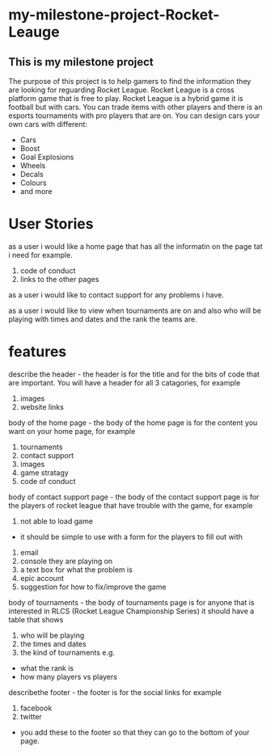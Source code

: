 # my-milestone-project-Rocket-Leauge
## This is my milestone project
The purpose of this project is to help gamers to find the information they are looking for reguarding Rocket League. 
Rocket League is a cross platform game that is free to play. 
Rocket League is a hybrid game it is football but with cars.
You can trade items with other players and there is an esports tournaments with pro players that are on.
You can design cars your own cars with different:
- Cars
- Boost
- Goal Explosions 
- Wheels 
- Decals
- Colours 
- and more

# User Stories
as a user i would like a home page that has all the informatin on the page tat i need for example.
1. code of conduct
1. links to the other pages

as a user i would like to contact support for any problems i have.

as a user i would like to view when tournaments are on and also who will be playing with times and dates and the rank the teams are.

# features
describe the header - the header is for the title and for the bits of code that are important. You will have a header for all 3 catagories, for example
1. images
1. website links

body of the home page - the body of the home page is for the content you want on your home page, for example 
1. tournaments
1. contact support 
1. images 
1. game stratagy 
1. code of conduct

body of contact support page - the body of the contact support page is for the players of rocket league that have trouble with the game, for example
1. not able to load game
- it should be simple to use with a form for the players to fill out with 
1. email
1. console they are playing on
1. a text box for what the problem is
1. epic account 
1. suggestion for how to fix/improve the game

body of tournaments - the body of tournaments page is for anyone that is interested in RLCS (Rocket League Championship Series) 
it should have a table that shows 
1. who will be playing
1. the times and dates 
1. the kind of tournaments e.g. 
- what the rank is
- how many players vs players

describethe footer - the footer is for the social links for example
1. facebook
1. twitter
- you add these to the footer so that they can go to the bottom of your page.





